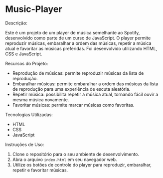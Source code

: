 # Music-Player

Descrição:

Este é um projeto de um player de música semelhante ao Spotify, desenvolvido como parte de um curso de JavaScript. O player permite reproduzir músicas, embaralhar a ordem das músicas, repetir a música atual e favoritar as músicas preferidas. Foi desenvolvido utilizando HTML, CSS e JavaScript.

Recursos do Projeto:

- Reprodução de músicas: permite reproduzir músicas da lista de reprodução.
- Embaralhar músicas: permite embaralhar a ordem das músicas da lista de reprodução para uma experiência de escuta aleatória.
- Repetir música: possibilita repetir a música atual, tornando fácil ouvir a mesma música novamente.
- Favoritar músicas: permite marcar músicas como favoritas.

Tecnologias Utilizadas:

- HTML
- CSS
- JavaScript

Instruções de Uso:

1. Clone o repositório para o seu ambiente de desenvolvimento.
2. Abra o arquivo `index.html` em seu navegador web.
3. Utilize os botões de controle do player para reproduzir, embaralhar, repetir e favoritar músicas.
